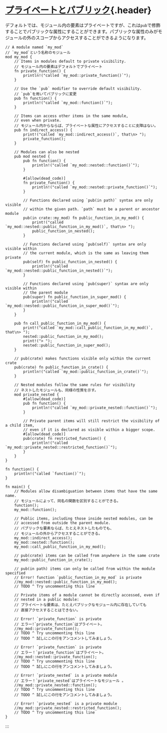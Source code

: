 # [プライベートとパブリック](#プライベートとパブリック){.header}

デフォルトでは、モジュール内の要素はプライベートですが、これは`pub`で修飾することでパブリックな属性にすることができます。パブリックな属性のみがモジュールの外のスコープからアクセスすることができるようになります。

    // A module named `my_mod`
    // `my_mod`という名称のモジュール
    mod my_mod {
        // Items in modules default to private visibility.
        // モジュール内の要素はデフォルトでプライベート
        fn private_function() {
            println!("called `my_mod::private_function()`");
        }

        // Use the `pub` modifier to override default visibility.
        // `pub`を用いてパブリックに変更
        pub fn function() {
            println!("called `my_mod::function()`");
        }

        // Items can access other items in the same module,
        // even when private.
        // モジュール内からならば、プライベートな属性にアクセスすることに支障はない。
        pub fn indirect_access() {
            print!("called `my_mod::indirect_access()`, that\n> ");
            private_function();
        }

        // Modules can also be nested
        pub mod nested {
            pub fn function() {
                println!("called `my_mod::nested::function()`");
            }

            #[allow(dead_code)]
            fn private_function() {
                println!("called `my_mod::nested::private_function()`");
            }

            // Functions declared using `pub(in path)` syntax are only visible
            // within the given path. `path` must be a parent or ancestor module
            pub(in crate::my_mod) fn public_function_in_my_mod() {
                print!("called `my_mod::nested::public_function_in_my_mod()`, that\n> ");
                public_function_in_nested();
            }

            // Functions declared using `pub(self)` syntax are only visible within
            // the current module, which is the same as leaving them private
            pub(self) fn public_function_in_nested() {
                println!("called `my_mod::nested::public_function_in_nested()`");
            }

            // Functions declared using `pub(super)` syntax are only visible within
            // the parent module
            pub(super) fn public_function_in_super_mod() {
                println!("called `my_mod::nested::public_function_in_super_mod()`");
            }
        }

        pub fn call_public_function_in_my_mod() {
            print!("called `my_mod::call_public_function_in_my_mod()`, that\n> ");
            nested::public_function_in_my_mod();
            print!("> ");
            nested::public_function_in_super_mod();
        }

        // pub(crate) makes functions visible only within the current crate
        pub(crate) fn public_function_in_crate() {
            println!("called `my_mod::public_function_in_crate()`");
        }

        // Nested modules follow the same rules for visibility
        // ネストしたモジュールも、同様の性質を示す。
        mod private_nested {
            #[allow(dead_code)]
            pub fn function() {
                println!("called `my_mod::private_nested::function()`");
            }

            // Private parent items will still restrict the visibility of a child item,
            // even if it is declared as visible within a bigger scope.
            #[allow(dead_code)]
            pub(crate) fn restricted_function() {
                println!("called `my_mod::private_nested::restricted_function()`");
            }
        }
    }

    fn function() {
        println!("called `function()`");
    }

    fn main() {
        // Modules allow disambiguation between items that have the same name.
        // モジュールによって、同名の関数を区別することができる。
        function();
        my_mod::function();

        // Public items, including those inside nested modules, can be
        // accessed from outside the parent module.
        // パブリックな要素ならば、たとえネストしたものでも、
        // モジュールの外からアクセスすることができる。
        my_mod::indirect_access();
        my_mod::nested::function();
        my_mod::call_public_function_in_my_mod();

        // pub(crate) items can be called from anywhere in the same crate
        my_mod::public_function_in_crate();

        // pub(in path) items can only be called from within the module specified
        // Error! function `public_function_in_my_mod` is private
        //my_mod::nested::public_function_in_my_mod();
        // TODO ^ Try uncommenting this line

        // Private items of a module cannot be directly accessed, even if
        // nested in a public module:
        // プライベートな要素は、たとえパブリックなモジュール内に存在していても
        // 直接アクセスすることはできない。

        // Error! `private_function` is private
        // エラー!`private_function`はプライベート。
        //my_mod::private_function();
        // TODO ^ Try uncommenting this line
        // TODO ^ 試しにこの行をアンコメントしてみましょう。

        // Error! `private_function` is private
        // エラー！`private_function`はプライベート。
        //my_mod::nested::private_function();
        // TODO ^ Try uncommenting this line
        // TODO ^ 試しにこの行をアンコメントしてみましょう。

        // Error! `private_nested` is a private module
        // エラー！`private_nested`はプライベートなモジュール 。
        //my_mod::private_nested::function();
        // TODO ^ Try uncommenting this line
        // TODO ^ 試しにこの行をアンコメントしてみましょう。

        // Error! `private_nested` is a private module
        //my_mod::private_nested::restricted_function();
        // TODO ^ Try uncommenting this line
    }
:::

